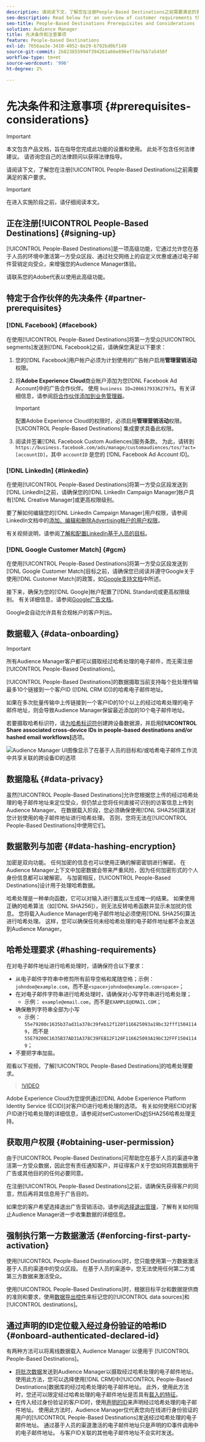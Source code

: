 ```yaml
---
description: 请阅读下文，了解您在注册People-Based Destinations之前需要满足的客户要求。
seo-description: Read below for an overview of customer requirements that you need to meet before signing up for People-Based Destinations.
seo-title: People-Based Destinations Prerequisites and Considerations
solution: Audience Manager
title: 先决条件和注意事项
feature: People-based Destinations
exl-id: 7656aa3e-3410-4052-8e29-b702bd0bf149
source-git-commit: 2b823855994f394261a66e896ef7de7bb7a5450f
workflow-type: tm+mt
source-wordcount: '996'
ht-degree: 2%

---
```



# 先决条件和注意事项 {#prerequisites-considerations}

>[!IMPORTANT]
>本文包含产品文档，旨在指导您完成此功能的设置和使用。 此处不包含任何法律建议。 请咨询您自己的法律顾问以获得法律指导。

请阅读下文，了解您在注册[!UICONTROL People-Based Destinations]之前需要满足的客户要求。

>[!IMPORTANT]
> 在进入实施阶段之前，请仔细阅读本文。

## 正在注册[!UICONTROL People-Based Destinations] {#signing-up}

[!UICONTROL People-Based Destinations]是一项高级功能，它通过允许您在基于人员的环境中激活第一方受众区段、通过社交网络上的自定义优惠或通过电子邮件营销定向受众，来增强您的Audience Manager体验。

请联系您的Adobe代表以使用此高级功能。

## 特定于合作伙伴的先决条件 {#partner-prerequisites}

### [!DNL Facebook] {#facebook}

在使用[!UICONTROL People-Based Destinations]将第一方受众[!UICONTROL segments]发送到[!DNL Facebook]之前，请确保您满足以下要求：

1. 您的[!DNL Facebook]用户帐户必须为计划使用的广告帐户启用&#x200B;**管理营销活动**&#x200B;权限。
2. 将&#x200B;**Adobe Experience Cloud**&#x200B;商业帐户添加为您[!DNL Facebook Ad Account]中的广告合作伙伴。 使用 `business ID=206617933627973`。有关详细信息，请参阅[将合作伙伴添加到业务管理器](https://www.facebook.com/business/help/1717412048538897)。

   >[!IMPORTANT]
   >配置Adobe Experience Cloud的权限时，必须启用&#x200B;**管理营销活动**&#x200B;权限。 [!UICONTROL People-Based Destinations] 集成要求具备此权限。

3. 阅读并签署[!DNL Facebook Custom Audiences]服务条款。 为此，请转到 `https://business.facebook.com/ads/manage/customaudiences/tos/?act=[accountID]`，其中 `accountID` 是您的 [!DNL Facebook Ad Account ID]。

### [!DNL LinkedIn] {#linkedin}

在使用[!UICONTROL People-Based Destinations]将第一方受众区段发送到[!DNL LinkedIn]之前，请确保您的[!DNL LinkedIn Campaign Manager]帐户具有[!DNL Creative Manager]或更高权限级别。

要了解如何编辑您的[!DNL LinkedIn Campaign Manager]用户权限，请参阅LinkedIn文档中的[添加、编辑和删除Advertising帐户的用户权限](https://www.linkedin.com/help/lms/answer/5753)。

有关视频说明，请参阅[了解和配置LinkedIn基于人员的目标](https://experienceleague.adobe.com/docs/audience-manager-learn/tutorials/data-activation/people-based-destinations/understanding-and-configuring-the-linkedin-pbd.html?lang=zh-Hans)。

### [!DNL Google Customer Match] {#gcm}

在使用[!UICONTROL People-Based Destinations]将第一方受众区段发送到[!DNL Google Customer Match]目标之前，请确保您已阅读并遵守Google关于使用[!DNL Customer Match]的政策，如[Google支持文档](https://support.google.com/google-ads/answer/6299717)中所述。

接下来，确保为您的[!DNL Google]帐户配置了[!DNL Standard]或更高权限级别。 有关详细信息，请参阅[Google广告文档](https://support.google.com/google-ads/answer/9978556?visit_id=637611563637058259-4176462731&rd=1)。

Google会自动允许具有合规帐户的客户列出。

## 数据载入 {#data-onboarding}

>[!IMPORTANT]
>
>所有Audience Manager客户都可以摄取经过哈希处理的电子邮件，而无需注册[!UICONTROL People-Based Destinations]。

[!UICONTROL People-Based Destinations]的数据摄取当前支持每个批处理传输最多10个链接到一个客户ID ([!DNL CRM ID])的哈希电子邮件地址。

如果在多次批量传输中上传链接到一个客户ID的10个以上的经过哈希处理的电子邮件地址，则会导致Audience Manager保留最近添加的10个电子邮件地址。

若要摄取哈希标识符，请[为哈希标识符](../create-data-source-hashed-emails.md)创建跨设备数据源，并启用&#x200B;**[!UICONTROL Share associated cross-device IDs in people-based destinations and/or hashed email workflows]**&#x200B;选项。

![Audience Manager UI图像显示了在基于人员的目标和/或哈希电子邮件工作流中共享关联的跨设备ID的选项](assets/data-source-share-ids.png)

## 数据隐私 {#data-privacy}

虽然[!UICONTROL People-Based Destinations]允许您根据您上传的经过哈希处理的电子邮件地址来定位受众，但仍禁止您将任何直接可识别的访客信息上传到Audience Manager。 在数据载入阶段，您必须确保使用[!DNL SHA256]算法对您计划使用的电子邮件地址进行哈希处理。 否则，您将无法在[!UICONTROL People-Based Destinations]中使用它们。

## 数据散列与加密 {#data-hashing-encryption}

加密是双向功能。 任何加密的信息也可以使用正确的解密密钥进行解密。 在Audience Manager上下文中加密数据会带来严重风险，因为任何加密形式的个人身份信息都可以被解密。 与加密相反，[!UICONTROL People-Based Destinations]设计用于处理哈希数据。

哈希处理是一种单向函数，它可以对输入进行置乱以生成唯一的结果。 如果使用正确的哈希算法（如[!DNL SHA256]），则无法反转哈希函数并显示未加扰的信息。 您将载入Audience Manager的电子邮件地址必须使用[!DNL SHA256]算法进行哈希处理。 这样，您可以确保任何未经哈希处理的电子邮件地址都不会发送到Audience Manager。

## 哈希处理要求 {#hashing-requirements}

在对电子邮件地址进行哈希处理时，请确保符合以下要求：

* 从电子邮件字符串中修剪所有前导空格和尾随空格；示例： `johndoe@example.com`，而不是`<space>johndoe@example.com<space>`；
* 在对电子邮件字符串进行哈希处理时，请确保对小写字符串进行哈希处理；
   * 示例： `example@email.com`，而不是`EXAMPLE@EMAIL.COM`；
* 确保散列字符串全部为小写
   * 示例： `55e79200c1635b37ad31a378c39feb12f120f116625093a19bc32fff15041149`，而不是`55E79200C1635B37AD31A378C39FEB12F120F116625093A19bC32FFF15041149`；
* 不要把字串加盐。

观看以下视频，了解[!UICONTROL People-Based Destinations]的哈希处理要求。

>[!VIDEO](https://video.tv.adobe.com/v/29003/)

Adobe Experience Cloud为您提供通过[!DNL Adobe Experience Platform Identity Service (ECID)]对客户ID进行哈希处理的选项。 有关如何使用ECID对客户ID进行哈希处理的详细信息，请参阅对setCustomerIDs[的](https://experienceleague.adobe.com/docs/id-service/using/reference/hashing-support.html?lang=zh-Hans)SHA256哈希处理支持。

## 获取用户权限 {#obtaining-user-permission}

由于[!UICONTROL People-Based Destinations]可帮助您在基于人员的渠道中激活第一方受众数据，因此您有责任通知客户，并征得客户关于您如何将其数据用于广告或其他目的的任何必要同意。

在注册[!UICONTROL People-Based Destinations]之前，请确保先获得客户的同意，然后再将其信息用于广告目的。

如果您的客户希望选择退出广告营销活动，请参阅[选择退出管理](../../overview/data-security-and-privacy/data-privacy-requests.md)，了解有关如何阻止Audience Manager进一步收集数据的详细信息。

## 强制执行第一方数据激活 {#enforcing-first-party-activation}

使用[!UICONTROL People-Based Destinations]时，您只能使用第一方数据激活基于人员的渠道中的受众区段。 在基于人员的渠道中，您无法使用任何第二方或第三方数据来激活受众。

使用[!UICONTROL People-Based Destinations]时，根据目标平台和数据提供商的准则和要求，使用[数据导出控件](../data-export-controls.md)来标记您的[!UICONTROL data sources]和[!UICONTROL destinations]。

## 通过声明的ID定位载入经过身份验证的哈希ID {#onboard-authenticated-declared-id}

有两种方法可以将离线数据载入 Audience Manager 以便用于 [!UICONTROL People-Based Destinations]。

* [将批次数据](../../integration/sending-audience-data/batch-data-transfer-explained/batch-data-transfer-overview.md)发送到Audience Manager以摄取经过哈希处理的电子邮件地址。 使用此方法，您可以选择使用[!DNL CRM]中[!UICONTROL People-Based Destinations]数据库的经过哈希处理的电子邮件地址。 此外，使用此方法时，您还可以限定经过哈希处理的电子邮件地址是否具有[载入的特征](../traits/trait-and-segment-qualification-reference.md)。
* 在传入经过身份验证的客户ID时，使用[声明的ID](../declared-ids.md)来声明经过哈希处理的电子邮件地址。 使用此方法时，Audience Manager仅代表您向在线进行身份验证的用户的[!UICONTROL People-Based Destinations]发送经过哈希处理的电子邮件地址。 通过基于人员的渠道激活的电子邮件地址只是声明的ID事件调用中的电子邮件地址。 与客户ID关联的其他电子邮件地址不会实时发送。
